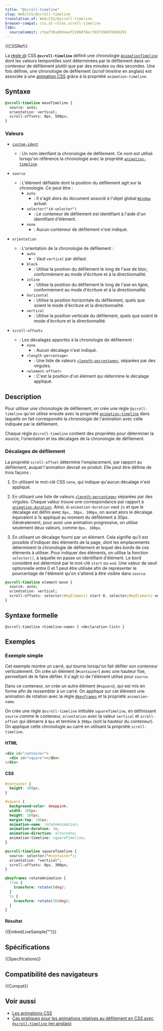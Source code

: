 ```yaml
---
title: "@scroll-timeline"
slug: Web/CSS/@scroll-timeline
translation_of: Web/CSS/@scroll-timeline
browser-compat: css.at-rules.scroll-timeline
l10n:
  sourceCommit: cfeaf30adb94aef219b0f8ec793739607b9db291
---
```


{{CSSRef}}

La [règle @](/fr/docs/Web/CSS/At-rule) CSS **`@scroll-timeline`** définit une chronologie [`AnimationTimeline`](/fr/docs/Web/API/AnimationTimeline) dont les valeurs temporelles sont déterminées par le défilement dans un conteneur de défilement plutôt que par des minutes ou des secondes. Une fois définie, une chronologie de défilement (<i lang="en">scroll timeline</i> en anglais) est associée à une [animation CSS](/fr/docs/Web/CSS/CSS_Animations) grâce à la propriété `animation-timeline`.

## Syntaxe

```css
@scroll-timeline moveTimeline {
  source: auto;
  orientation: vertical;
  scroll-offsets: 0px, 500px;
}
```

### Valeurs

- [`custom-ident`](/fr/docs/Web/CSS/custom-ident)
  - : Un nom idenfiant la chronologie de défilement. Ce nom est utilisé lorsqu'on référence la chronologie avec la propriété [`animation-timeline`](/fr/docs/Web/CSS/animation-timeline).

- `source`
  - : L'élément défilable dont la position du défilement agit sur la chronologie. Ce peut être&nbsp;:
    - `auto`
      - : Il s'agit alors du document associé à l'objet global [`Window`](/fr/docs/Web/API/Window) actuel.
    - `selector("id-selector")`
      - : Le conteneur de défilement est identifiant à l'aide d'un identifiant d'élément.
    - `none`
      - : Aucun conteneur de défilement n'est indiqué.

- `orientation`
  - : L'orientation de la chronologie de défilement&nbsp;:
    - `auto`
      - : Vaut `vertical` par défaut.
    - `block`
      - : Utilise la position du défilement le long de l'axe de bloc, conformément au mode d'écriture et à la directionnalité.
    - `inline`
      - : Utilise la position du défilement le long de l'axe en ligne, conformément au mode d'écriture et à la directionnalité.
    - `horizontal`
      - : Utilise la position horizontale du défilement, quels que soient le mode d'écriture et la directionnalité.
    - `vertical`
      - : Utilise la position verticale du défilement, quels que soient le mode d'écriture et la directionnalité.

- `scroll-offsets`
  - : Les décalages apportés à la chronologie de défilement&nbsp;:
    - `none`
      - : Aucun décalage n'est indiqué.
    - `<length-percentage>`
      - : Une liste de valeurs [`<length-percentage>`](/fr/docs/Web/CSS/length-percentage), séparées par des virgules.
    - `<element-offset>`
      - : C'est la position d'un élément qui détermine le décalage appliqué.

## Description

Pour utiliser une chronologie de défilement, on crée une règle `@scroll-timeline` qu'on utilise ensuite avec la propriété [`animation-timeline`](/fr/docs/Web/CSS/animation-timeline) dans laquelle on fait correspondre la chronologie de l'animation avec celle indiquée par le défilement.

Chaque règle `@scroll-timeline` contient des propriétés pour déterminer la source, l'orientation et les décalages de la chronologie de défilement.

### Décalages de défilement

La propriété `scroll-offset` détermine l'emplacement, par rapport au défilement, auquel l'animation devrait se produit. Elle peut être définie de trois façons&nbsp;:

1. En utilisant le mot-clé CSS `none`, qui indique qu'aucun décalage n'est appliqué.

2. En utilisant une liste de valeurs [`<length-percentage>`](/fr/docs/Web/CSS/length-percentage) séparées par des virgules. Chaque valeur trouve une correspondance par rapport à [`animation-duration`](/fr/docs/Web/CSS/animation-duration). Ainsi, si `animation-duration` vaut `2s` et que le décalage est défini avec `0px, 30px, 100px`, on aurait alors le décalage équivalent à 1s appliqué au moment du défilement à 30px. Généralement, pour avoir une animation progressive, on utilise seulement deux valeurs, comme `0px, 100px`.

3. En utilisant un décalage fourni par un élément. Cela signifie qu'il est possible d'indiquer des éléments de la page, dont les emplacements déterminent la chronologie de défilement et lequel des bords de ces éléments à utiliser. Pour indiquer des éléments, on utilise la fonction `selector()`, à laquelle on passe un identifiant d'élément. Le bord considéré est déterminé par le mot-clé `start` ou `end`. Une valeur de seuil optionnelle entre 0 et 1 peut être utilisée afin de représenter le pourcentage de l'élément qu'on s'attend à être visible dans `source`.

```css
@scroll-timeline element-move {
  source: auto;
  orientation: vertical;
  scroll-offsets: selector(#myElement) start 0, selector(#myElement) end 0;
}
```

## Syntaxe formelle

```
@scroll-timeline <timeline-name> { <declaration-list> }
```

## Exemples

### Exemple simple

Cet exemple montre un carré, qui tourne lorsqu'on fait défiler son conteneur verticalement. On crée un élément (`#container`) avec une hauteur fixe, permettant de le faire défiler. Il s'agit ici de l'élément utilisé pour `source`.

Dans ce conteneur, on crée un autre élément (`#square`), qui est mis en forme afin de ressembler à un carré. On applique sur cet élément une animation de rotation avec la règle [`@keyframes`](/fr/docs/Web/CSS/@keyframes) et la propriété `animation-name`.

On crée une règle `@scroll-timeline` intitulée `squareTimeline`, en définissant `source` comme le conteneur, `orientation` avec la valeur `vertical` et `scroll-offset` qui démarre à `0px` et termine à `300px` (soit la hauteur du conteneur). On applique cette chronologie au carré en utilisant la propriété `scroll-timeline`.

#### HTML

```html
<div id="container">
  <div id="square"></div>
</div>
```

#### CSS

```css
#container {
  height: 300px;
}

#square {
  background-color: deeppink;
  width: 100px;
  height: 100px;
  margin-top: 100px;
  animation-name: rotateAnimation;
  animation-duration: 3s;
  animation-direction: alternate;
  animation-timeline: squareTimeline;
}

@scroll-timeline squareTimeline {
  source: selector("#container");
  orientation: "vertical";
  scroll-offsets: 0px, 300px;
}

@keyframes rotateAnimation {
  from {
    transform: rotate(0deg);
  }
  to {
    transform: rotate(360deg);
  }
}
```

#### Résultat

{{EmbedLiveSample("")}}

## Spécifications

{{Specifications}}

## Compatibilité des navigateurs

{{Compat}}

## Voir aussi

- [Les animations CSS](/fr/docs/Web/CSS/CSS_Animations)
- [Cas pratiques pour les animations relatives au défilement en CSS avec `@scroll-timeline` (en anglais)](https://css-tricks.com/practical-use-cases-for-scroll-linked-animations-in-css-with-scroll-timelines/)
